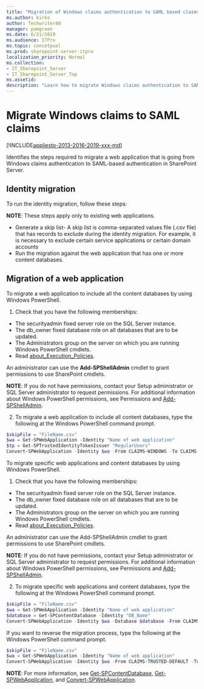 ```yaml
---
title: "Migration of Windows claims authentication to SAML based claims authentication in SharePoint Server"
ms.author: kirks
author: Techwriter40
manager: pamgreen
ms.date: 6/21/2019
ms.audience: ITPro
ms.topic: concetpual
ms.prod: sharepoint-server-itpro
localization_priority: Normal
ms.collection:
- IT_Sharepoint_Server
- IT_Sharepoint_Server_Top
ms.assetid: 
description: "Learn how to migrate Windows claims authentication to SAML based claims authentication in SharePoint Server."
---
```


# Migrate Windows claims to SAML claims

[!INCLUDE[appliesto-2013-2016-2019-xxx-md](../includes/appliesto-2013-2016-2019-xxx-md.md)]  

Identifies the steps required to migrate a web application that is going from Windows claims authentication to SAML-based authentication in SharePoint Server.

## Identity migration ##

To run the identity migration, follow these steps:

**NOTE**:   These steps apply only to existing web applications.

- Generate a skip list- A skip list is comma-separated values file (.csv file) that has records to exclude during the identity migration. For example, it is necessary to exclude certain service applications or certain domain accounts
- Run the migration against the web application that has one or more content databases.

## Migration of a web application ##

To migrate a web application to include all the content databases by using Windows PowerShell.

1.	Check that you have the following memberships:

- The securityadmin fixed server role on the SQL Server instance.
- The db_owner fixed database role on all databases that are to be updated.
- The Administrators group on the server on which you are running Windows PowerShell cmdlets.
- Read [about_Execution_Policies](https://go.microsoft.com/fwlink/p/?LinkId=193050).

An administrator can use the **Add-SPShellAdmin** cmdlet to grant permissions to use SharePoint cmdlets.

**NOTE**:   If you do not have permissions, contact your Setup administrator or SQL Server administrator to request permissions. For additional information about Windows PowerShell permissions, see Permissions and [Add-SPShellAdmin](https://docs.microsoft.com/en-us/powershell/module/sharepoint-server/add-spshelladmin?view=sharepoint-ps).

2.	To migrate a web application to include all content databases, type the following at the Windows PowerShell command prompt.

```powershell
$skipFile = "FileName.csv"
$wa = Get-SPWebApplication -Identity "Name of web application"
$tp = Get-SPTrustedIdentityTokenIssuer "RegularUsers"
Convert-SPWebApplication -Identity $wa -From CLAIMS-WINDOWS -To CLAIMS-TRUSTED-DEFAULT -TrustedProvider $tp -SourceSkipList $skipFile
```

To migrate specific web applications and content databases by using Windows PowerShell.

1.	Check that you have the following memberships:
- The securityadmin fixed server role on the SQL Server instance.
- The db_owner fixed database role on all databases that are to be updated.
- The Administrators group on the server on which you are running Windows PowerShell cmdlets.
- Read [about_Execution_Policies](https://go.microsoft.com/fwlink/p/?LinkId=193050).

An administrator can use the Add-SPShellAdmin cmdlet to grant permissions to use SharePoint cmdlets.

**NOTE**:   If you do not have permissions, contact your Setup administrator or SQL Server administrator to request permissions. For additional information about Windows PowerShell permissions, see Permissions and [Add-SPShellAdmin](https://docs.microsoft.com/en-us/powershell/module/sharepoint-server/add-spshelladmin?view=sharepoint-ps).

 
2.	To migrate specific web applications and content databases, type the following at the Windows PowerShell command prompt.

```powershell
$skipFile = "FileName.csv"
$wa = Get-SPWebApplication -Identity "Name of web application"
$database = Get-SPContentDatabase -Identity "DB_Name"
Convert-SPWebApplication -Identity $wa -Database $database -From CLAIMS-WINDOWS -To CLAIMS-TRUSTED-DEFAULT -SourceSkipList $skipFile
```

If you want to reverse the migration process, type the following at the Windows PowerShell command prompt.

```powershell
$skipFile = "FileName.csv"
$wa = Get-SPWebApplication -Identity "Name of web application"
Convert-SPWebApplication -Identity $wa -From CLAIMS-TRUSTED-DEFAULT -To CLAIMS-WINDOWS -SourceSkipList $skipFile -Database $database 
```

**NOTE**:   For more information, see [Get-SPContentDatabase](https://docs.microsoft.com/en-us/powershell/module/sharepoint-server/get-spcontentdatabase?view=sharepoint-ps), [Get-SPWebApplication](https://docs.microsoft.com/en-us/powershell/module/sharepoint-server/get-spwebapplication?view=sharepoint-ps), and [Convert-SPWebApplication](https://docs.microsoft.com/en-us/powershell/module/sharepoint-server/convert-spwebapplication?view=sharepoint-ps).
